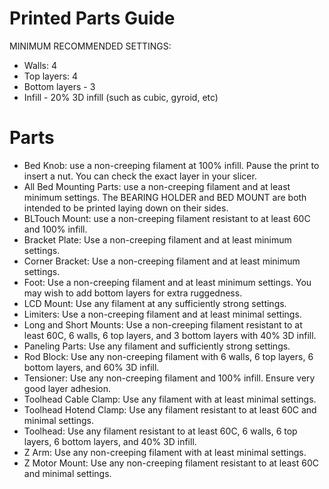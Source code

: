 # Printed Parts Guide

MINIMUM RECOMMENDED SETTINGS:
- Walls: 4
- Top layers: 4
- Bottom layers - 3
- Infill - 20% 3D infill (such as cubic, gyroid, etc)

# Parts
- Bed Knob: use a non-creeping filament at 100% infill. Pause the print to insert a nut. You can check the exact layer in your slicer.
- All Bed Mounting Parts: use a non-creeping filament and at least minimum settings. The BEARING HOLDER and BED MOUNT are both intended to be printed laying down on their sides.
- BLTouch Mount: use a non-creeping filament resistant to at least 60C and 100% infill.
- Bracket Plate: Use a non-creeping filament and at least minimum settings.
- Corner Bracket: Use a non-creeping filament and at least minimum settings.
- Foot: Use a non-creeping filament and at least minimum settings. You may wish to add bottom layers for extra ruggedness.
- LCD Mount: Use any filament at any sufficiently strong settings.
- Limiters: Use a non-creeping filament and at least minimal settings.
- Long and Short Mounts: Use a non-creeping filament resistant to at least 60C, 6 walls, 6 top layers, and 3 bottom layers with 40% 3D infill.
- Paneling Parts: Use any filament and sufficiently strong settings.
- Rod Block: Use any non-creeping filament with 6 walls, 6 top layers, 6 bottom layers, and 60% 3D infill.
- Tensioner: Use any non-creeping filament and 100% infill. Ensure very good layer adhesion.
- Toolhead Cable Clamp: Use any filament with at least minimal settings.
- Toolhead Hotend Clamp: Use any filament resistant to at least 60C and minimal settings.
- Toolhead: Use any filament resistant to at least 60C, 6 walls, 6 top layers, 6 bottom layers, and 40% 3D infill.
- Z Arm: Use any non-creeping filament with at least minimal settings.
- Z Motor Mount: Use any non-creeping filament resistant to at least 60C and minimal settings.

